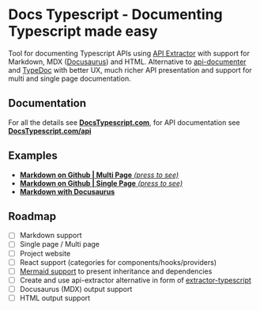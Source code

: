 # Docs Typescript - Documenting Typescript made easy

Tool for documenting Typescript APIs using [API Extractor](https://api-extractor.com/pages/overview/intro/) with support for Markdown, MDX ([Docusaurus](https://docusaurus.io)) and HTML.
Alternative to [api-documenter](https://api-extractor.com/pages/setup/generating_docs/) and [TypeDoc](https://typedoc.org) with better UX, much richer API presentation and support for multi and single page documentation.

## Documentation

For all the details see **[DocsTypescript.com](docstypescript.com)**, for API documentation see **[DocsTypescript.com/api](docstypescript.com/api)**

## Examples

- [**Markdown on Github | Multi Page** _(press to see)_]()
- [**Markdown on Github | Single Page** _(press to see)_]()
- [**Markdown with Docusaurus**]()

## Roadmap

- [ ] Markdown support
- [ ] Single page / Multi page
- [ ] Project website
- [ ] React support (categories for components/hooks/providers)
- [ ] [Mermaid support](https://mermaid.js.org) to present inheritance and dependencies
- [ ] Create and use api-extractor alternative in form of [extractor-typescript](https://github.com/michalfedyna/extractor-typescript)
- [ ] Docusaurus (MDX) output support
- [ ] HTML output support

